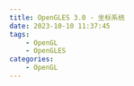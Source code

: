 ```yaml
---
title: OpenGLES 3.0 - 坐标系统
date: 2023-10-10 11:37:45
tags:
    - OpenGL
    - OpenGLES
categories:
    - OpenGL
---
```


